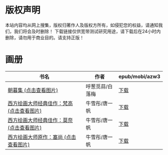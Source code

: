 # 版权声明

本站内容均从网上搜集，版权归著作人及版权方所有，如侵犯您的权益，请通知我们，我们将会及时删除！ 下载链接仅供宽带测试研究用途，请下载后在24小时内删除，请勿用于商业目的。请支持正版！

# 画册

| 书名 | 作者 | epub/mobi/azw3 |
| --- | --- | --- |
| [朝暮集 (点击查看图片)](https://www.dushupai.com/attachment/2024/06/12/b450f75572c1b7a0.jpg) | 呼葱觅蒜/白落梅 | [下载](https://url89.ctfile.com/f/31084289-1375499764-44bbfc?p=8866) |
| [西方绘画大师经典佳作：梵高 (点击查看图片)](https://www.dushupai.com/attachment/2024/06/05/de9d8afa00317dac.jpg) | 牛雪彤/唐一帆 | [下载](https://url89.ctfile.com/f/31084289-1357026721-4828bc?p=8866) |
| [西方绘画大师经典佳作：莫奈 (点击查看图片)](https://www.dushupai.com/attachment/2024/06/05/3cfe9951d6d88273.jpg) | 牛雪彤/唐一帆 | [下载](https://url89.ctfile.com/f/31084289-1357026718-ecf462?p=8866) |
| [西方绘画大师原作：塞尚 (点击查看图片)](https://www.dushupai.com/attachment/2024/06/05/19ac5313a15c9c67.jpg) | 牛雪彤/唐一帆 | [下载](https://url89.ctfile.com/f/31084289-1357026727-604405?p=8866) |
